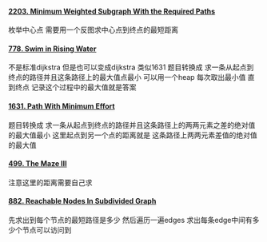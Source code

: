 #### [2203. Minimum Weighted Subgraph With the Required Paths](https://leetcode.cn/problems/minimum-weighted-subgraph-with-the-required-paths/)
枚举中心点 需要用一个反图求中心点到终点的最短距离

#### [778. Swim in Rising Water](https://leetcode.cn/problems/swim-in-rising-water/)
不是标准dijkstra 但是也可以变成dijkstra 类似1631
题目转换成 求一条从起点到终点的路径并且这条路径上的最大值点最小
可以用一个heap 每次取出最小值 直到终点 记录这个过程中的最大值就是答案

#### [1631. Path With Minimum Effort](https://leetcode.cn/problems/path-with-minimum-effort/)
题目转换成 求一条从起点到终点的路径并且这条路径上的两两元素之差的绝对值的最大值最小
这里起点到另一个点的距离就是 这条路径上两两元素差值的绝对值的最大值

#### [499. The Maze III](https://leetcode.cn/problems/the-maze-iii/)
注意这里的距离需要自己求

#### [882. Reachable Nodes In Subdivided Graph](https://leetcode.cn/problems/reachable-nodes-in-subdivided-graph/)
先求出到每个节点的最短路径是多少 然后遍历一遍edges 求出每条edge中间有多少个节点可以访问到
<!--stackedit_data:
eyJoaXN0b3J5IjpbLTE1ODMzMjk1NDhdfQ==
-->